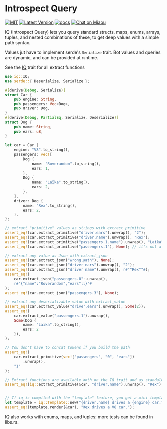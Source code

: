 # Introspect Query

[![MIT][s2]][l2] [![Latest Version][s1]][l1] [![docs][s3]][l3] [![Chat on Miaou][s4]][l4]

[s1]: https://img.shields.io/crates/v/iq.svg
[l1]: https://crates.io/crates/iq

[s2]: https://img.shields.io/badge/license-MIT-blue.svg
[l2]: LICENSE

[s3]: https://docs.rs/iq/badge.svg
[l3]: https://docs.rs/iq/

[s4]: https://miaou.dystroy.org/static/shields/room.svg
[l4]: https://miaou.dystroy.org/3768?rust


IQ (Introspect Query) lets you query standard structs, maps, enums, arrays, tuples, and
nested combinations of these, to get deep values with a simple path syntax.

Values jut have to implement serde's `Serialize` trait.
Bot values and queries are dynamic, and can be provided at runtime.

See the [IQ](trait.IQ.html) trait for all extract functions.

```rust
use iq::IQ;
use serde::{ Deserialize, Serialize };

#[derive(Debug, Serialize)]
struct Car {
    pub engine: String,
    pub passengers: Vec<Dog>,
    pub driver: Dog,
}
#[derive(Debug, PartialEq, Serialize, Deserialize)]
struct Dog {
    pub name: String,
    pub ears: u8,
}

let car = Car {
    engine: "V8".to_string(),
    passengers: vec![
        Dog {
            name: "Roverandom".to_string(),
            ears: 1,
        },
        Dog {
            name: "Laïka".to_string(),
            ears: 2,
        },
    ],
    driver: Dog {
        name: "Rex".to_string(),
        ears: 2,
    },
};

// extract "primitive" values as strings with extract_primitive
assert_eq!(car.extract_primitive("driver.ears").unwrap(), "2");
assert_eq!(car.extract_primitive("driver.name").unwrap(), "Rex");
assert_eq!(car.extract_primitive("passengers.1.name").unwrap(), "Laïka");
assert_eq!(car.extract_primitive("passengers.1"), None); // it's not a primitive

// extract any value as Json with extract_json
assert_eq!(car.extract_json("wrong.path"), None);
assert_eq!(car.extract_json("driver.ears").unwrap(), "2");
assert_eq!(car.extract_json("driver.name").unwrap(), r#""Rex""#);
assert_eq!(
    car.extract_json("passengers.0").unwrap(),
    r#"{"name":"Roverandom","ears":1}"#
);
assert_eq!(car.extract_json("passengers.3"), None);

// extract any deserializable value with extract_value
assert_eq!(car.extract_value("driver.ears").unwrap(), Some(2));
assert_eq!(
    car.extract_value("passengers.1").unwrap(),
    Some(Dog {
        name: "Laïka".to_string(),
        ears: 2
    }),
);

// You don't have to concat tokens if you build the path
assert_eq!(
    car.extract_primitive(vec!["passengers", "0", "ears"])
        .unwrap(),
    "1"
);

// Extract functions are available both on the IQ trait and as standalone functions.
assert_eq!(iq::extract_primitive(&car, "driver.name").unwrap(), "Rex");


// If iq is compiled with the "template" feature, you get a mini templating utility
let template = iq::Template::new("{driver.name} drives a {engine} car.");
assert_eq!(template.render(&car), "Rex drives a V8 car.");

```

IQ also works with enums, maps, and tuples: more tests can be found in libs.rs.

